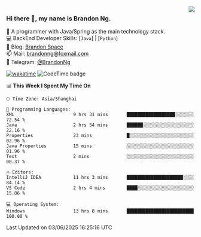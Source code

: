 <img  align="right" src="https://github-readme-stats-brandon0824.vercel.app/api/top-langs/?username=brandon0824&layout=compact">

### Hi there 👋, my name is Brandon Ng.

🌱 A programmer with Java/Spring as the main technology stack.  
💻 BackEnd Developer Skills: [`Java`] | [`Python`]  
📝 Blog: [Brandon Space](https://blog.brandonng.cc)  
📫 Mail: brandonng@foxmail.com  
📰 Telegram: [@BrandonNg](https://t.me/BrandonNg24)  

[![wakatime](https://wakatime.com/badge/user/940cafbf-f9d5-4b24-9a07-19bb072f52bb.svg)](https://wakatime.com/@940cafbf-f9d5-4b24-9a07-19bb072f52bb)
![CodeTime badge](https://img.shields.io/endpoint?style=flat-square&url=https%3A%2F%2Fapi.codetime.dev%2Fshield%3Fid%3D128%26project%3D%26in%3D604800000)

<!--START_SECTION:waka-->
📊 **This Week I Spent My Time On** 

```text
🕑︎ Time Zone: Asia/Shanghai

💬 Programming Languages: 
XML                      9 hrs 31 mins       ██████████████████░░░░░░░   72.54 % 
Java                     2 hrs 54 mins       ██████░░░░░░░░░░░░░░░░░░░   22.16 % 
Properties               23 mins             █░░░░░░░░░░░░░░░░░░░░░░░░   02.96 % 
Java Properties          15 mins             ░░░░░░░░░░░░░░░░░░░░░░░░░   01.96 % 
Text                     2 mins              ░░░░░░░░░░░░░░░░░░░░░░░░░   00.37 % 

🔥 Editors: 
IntelliJ IDEA            11 hrs 3 mins       █████████████████████░░░░   84.14 % 
VS Code                  2 hrs 4 mins        ████░░░░░░░░░░░░░░░░░░░░░   15.86 % 

💻 Operating System: 
Windows                  13 hrs 8 mins       █████████████████████████   100.00 % 
```


 Last Updated on 03/06/2025 16:25:16 UTC
<!--END_SECTION:waka-->

